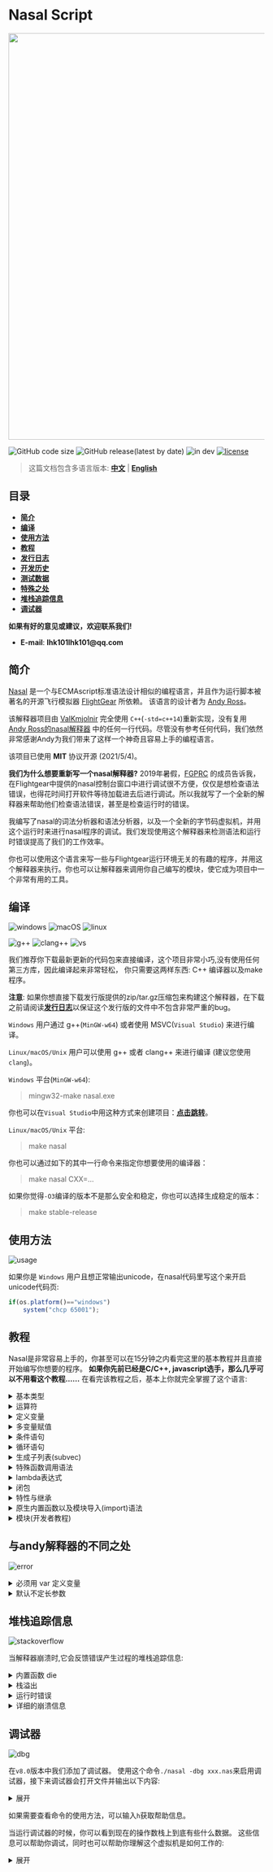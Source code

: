# __Nasal Script__

<img src="../doc/pic/header.png" style="width:800px"></img>

![GitHub code size](https://img.shields.io/github/languages/code-size/ValKmjolnir/Nasal-Interpreter?style=flat-square&logo=github)
![GitHub release(latest by date)](https://img.shields.io/github/v/release/ValKmjolnir/Nasal-Interpreter?style=flat-square&logo=github)
![in dev](https://img.shields.io/badge/dev-v10.1-blue?style=flat-square&logo=github)
[![license](https://img.shields.io/badge/license-MIT-green?style=flat-square&logo=github)](../LICENSE)

> 这篇文档包含多语言版本: [__中文__](../doc/README_zh.md) | [__English__](../README.md)

## __目录__

* [__简介__](#简介)
* [__编译__](#编译)
* [__使用方法__](#使用方法)
* [__教程__](#教程)
* [__发行日志__](../doc/dev_zh.md#发行日志)
* [__开发历史__](../doc/dev_zh.md)
* [__测试数据__](../doc/benchmark.md)
* [__特殊之处__](#与andy解释器的不同之处)
* [__堆栈追踪信息__](#trace-back-info)
* [__调试器__](#调试器)

__如果有好的意见或建议，欢迎联系我们!__

* __E-mail__: __lhk101lhk101@qq.com__

## __简介__

[Nasal](http://wiki.flightgear.org/Nasal_scripting_language)
是一个与ECMAscript标准语法设计相似的编程语言，并且作为运行脚本被著名的开源飞行模拟器 [FlightGear](https://www.flightgear.org/) 所依赖。
该语言的设计者为 [Andy Ross](https://github.com/andyross)。

该解释器项目由 [ValKmjolnir](https://github.com/ValKmjolnir) 完全使用 `C++`(`-std=c++14`)重新实现，没有复用 [Andy Ross的nasal解释器](https://github.com/andyross/nasal) 中的任何一行代码。尽管没有参考任何代码，我们依然非常感谢Andy为我们带来了这样一个神奇且容易上手的编程语言。

该项目已使用 __MIT__ 协议开源 (2021/5/4)。

__我们为什么想要重新写一个nasal解释器?__
2019年暑假，[FGPRC](https://www.fgprc.org.cn/) 的成员告诉我，在Flightgear中提供的nasal控制台窗口中进行调试很不方便，仅仅是想检查语法错误，也得花时间打开软件等待加载进去后进行调试。所以我就写了一个全新的解释器来帮助他们检查语法错误，甚至是检查运行时的错误。

我编写了nasal的词法分析器和语法分析器，以及一个全新的字节码虚拟机，并用这个运行时来进行nasal程序的调试。我们发现使用这个解释器来检测语法和运行时错误提高了我们的工作效率。

你也可以使用这个语言来写一些与Flightgear运行环境无关的有趣的程序，并用这个解释器来执行。你也可以让解释器来调用你自己编写的模块，使它成为项目中一个非常有用的工具。

## __编译__

![windows](https://img.shields.io/badge/Microsoft-Windows-green?style=flat-square&logo=windows)
![macOS](https://img.shields.io/badge/Apple%20Inc.-MacOS-green?style=flat-square&logo=apple)
![linux](https://img.shields.io/badge/GNU-Linux-green?style=flat-square&logo=GNU)

![g++](https://img.shields.io/badge/GNU-g++-A42E2B?style=flat-square&logo=GNU)
![clang++](https://img.shields.io/badge/LLVM-clang++-262D3A?style=flat-square&logo=LLVM)
![vs](https://img.shields.io/badge/Visual_Studio-MSVC-5C2D91?style=flat-square&logo=visualstudio)

我们推荐你下载最新更新的代码包来直接编译，这个项目非常小巧,没有使用任何第三方库，因此编译起来非常轻松，
你只需要这两样东西: C++ 编译器以及make程序。

__注意__: 如果你想直接下载发行版提供的zip/tar.gz压缩包来构建这个解释器，在下载之前请阅读[__发行日志__](../doc/dev_zh.md#发行日志)以保证这个发行版的文件中不包含非常严重的bug。

`Windows` 用户通过 g++(`MinGW-w64`) 或者使用 MSVC(`Visual Studio`) 来进行编译。

`Linux/macOS/Unix` 用户可以使用 g++ 或者 clang++ 来进行编译 (建议您使用 `clang`)。

`Windows` 平台(`MinGW-w64`):

> mingw32-make nasal.exe

你也可以在`Visual Studio`中用这种方式来创建项目：[__点击跳转__](../doc/vs.md)。

`Linux/macOS/Unix` 平台:

> make nasal

你也可以通过如下的其中一行命令来指定你想要使用的编译器：

> make nasal CXX=...

如果你觉得`-O3`编译的版本不是那么安全和稳定，你也可以选择生成稳定的版本：

> make stable-release

## __使用方法__

![usage](../doc/gif/help.gif)

如果你是 `Windows` 用户且想正常输出unicode，在nasal代码里写这个来开启unicode代码页:

```javascript
if(os.platform()=="windows")
    system("chcp 65001");
```

## __教程__

Nasal是非常容易上手的，你甚至可以在15分钟之内看完这里的基本教程并且直接开始编写你想要的程序。
__如果你先前已经是C/C++, javascript选手，那么几乎可以不用看这个教程……__ 在看完该教程之后，基本上你就完全掌握了这个语言:

<details><summary>基本类型</summary>

__`none`__ 是特殊的错误类型。这个类型用于终止虚拟机的执行，该类型只能由虚拟机在抛出错误时产生。

__`nil`__ 是空类型。类似于null。

```javascript
var spc=nil;
```

__`num`__ 有三种形式:十进制，十六进制以及八进制。并且该类型使用IEEE754标准的浮点数`double`格式来存储。

```javascript
# 该语言用 '#' 来作为注释的开头
var n=2.71828;    # dec 十进制
var n=2.147e16;   # dec 十进制
var n=1e-10;      # dec 十进制
var n=0xAA55;     # hex 十六进制
var n=0o170001;   # oct 八进制

# 注意: true 和 false 关键字在现在的 nasal 里也是可用的
var n=true;       # n 实际上是数字 1.0
var n=false;      # n 实际上是数字 0.0
```

__`str`__ 也有三种不同的格式。第三种只允许包含一个的字符。

```javascript
var s='str';
var s="another string";
var s=`c`;
# 该语言也支持一些特别的转义字符:
'\a'; '\b'; '\e'; '\f';
'\n'; '\r'; '\t'; '\v';
'\0'; '\\'; '\?'; '\'';
'\"';
```

__`vec`__ 有不受限制的长度并且可以存储所有类型的数据。(当然不能超过可分配内存空间的长度)

```javascript
var vec=[];
var vec=[0,nil,{},[],func(){return 0}];
append(vec,0,1,2);
```

__`hash`__ 使用哈希表 (类似于`python`中的`dict`)，通过键值对来存储数据。key可以是一个字符串，也可以是一个标识符。

```javascript
var hash={
    member1:nil,
    member2:"str",
    "member3":"member\'s name can also be a string constant",
    funct:func(){
        return me.member2~me.member3;
    }
};
```

__`func`__ 函数类型。(实际上在这个语言里函数是一种`lambda`表达式)

```javascript
var f=func(x,y,z){
    return nil;
}
# 函数声明可以没有参数列表以及 `(`, `)`
var f=func{
    return 114514;
}
var f=func(x,y,z,deft=1){
    return x+y+z+deft;
}
var f=func(args...){
    var sum=0;
    foreach(var i;args)
        sum+=i;
    return sum;
}
```

__`upval`__ 是存储闭包数据的特殊类型, 在 __`vm`__ 中使用，以确保闭包功能正常。

__`obj`__ 是用来存储`C/C++`的一些复杂数据结构。这种类型的数据由内置函数生成。如果想为nasal添加新的数据结构, 可以看下文如何通过修改本项目来添加内置函数。

</details>

<details><summary>运算符</summary>

Nasal拥有基本的四种数学运算符 `+` `-` `*` `/`以及一个特别的运算符 `~`，用于拼接字符串。

```javascript
1+2-(1+3)*(2+4)/(16-9);
"str1"~"str2";
```

对于条件语句，可以使用`==` `!=` `<` `>` `<=` `>=`来比较数据。`and` `or` 与C/C++中 `&&` `||`运算符一致。

```javascript
1+1 and (1<0 or 1>0);
1<=0 and 1>=0;
1==0 or 1!=0;
```

单目运算符`-` `!`与C/C++中的运算符功能类似。

```javascript
-1;
!0;
```

位运算符`~` `|` `&` `^`与C/C++中的运算符功能类似。

```javascript
# 运行过程:
# 1. 将 f64 强转为 i32 (static_cast<int32_t>)
# 2. 执行位运算符

~0x80000000; # 按位取反 2147483647
0x8|0x1;     # 按位或
0x1&0x2;     # 按位与
0x8^0x1;     # 按位异或
```

赋值运算符`=` `+=` `-=` `*=` `/=` `~=` `^=` `&=` `|=`正如其名，用于进行赋值。

```javascript
a=b=c=d=1;
a+=1;
a-=1;
a*=1;
a/=1;
a~="string";

a^=0xff;
a&=0xca;
a|=0xba;
```

</details>

<details><summary>定义变量</summary>

如下所示。

```javascript
var a=1;             # 定义单个变量
var (a,b,c)=[0,1,2]; # 从数组中初始化多个变量
var (a,b,c)=(0,1,2); # 从元组中初始化多个变量
```

</details>

<details><summary>多变量赋值</summary>

最后这个语句通常用于交换两个变量的数据，类似于Python中的操作。

```javascript
(a,b[0],c.d)=[0,1,2];
(a,b[1],c.e)=(0,1,2);
(a,b)=(b,a);
```

</details>

<details><summary>条件语句</summary>

nasal在提供`else if`的同时还有另外一个关键字`elsif`。该关键字与`else if`有相同的功能。

```javascript
if(1){
    ;
}elsif(2){
    ;
}else if(3){
    ;
}else{
    ;
}
```

</details>

<details><summary>循环语句</summary>

while循环和for循环大体上与C/C++是一致的。

```javascript
while(condition)
    continue;
for(var i=0;i<10;i+=1)
    break;
```

同时，nasal还有另外两种直接遍历列表的循环方式:

`forindex` 会获取列表的下标，依次递增. 下标会从`0`递增到`size(elem)-1`结束。

```javascript
forindex(var i;elem)
    print(elem[i]);
```

`foreach`会依次直接获取列表中的数据. 这些数据会从`elem[0]`依次获取到`elem[size(elem)-1]`.

```javascript
foreach(var i;elem)
    print(i);
```

</details>

<details><summary>生成子列表(subvec)</summary>

nasal提供了下面第一句的类似语法来从列表中随机或者按照一个区间获取数据，并且拼接生成一个新的列表。当然如果中括号内只有一个下标的话，你会直接获得这个下标对应的数据而不是一个子列表。如果直接对string使用下标来获取内容的话，会得到对应字符的 __ascii值__。如果你想进一步获得这个字符串，可以尝试使用内置函数`chr()`。

```javascript
a[0];
a[-1,1,0:2,0:,:3,:,nil:8,3:nil,nil:nil];
"hello world"[0];
```

</details>

<details><summary>特殊函数调用语法</summary>

这种调用方式不是很高效，因为哈希表会使用字符串比对来找到数据存放的位置。

然而如果它用起来非常舒适，那效率也显得不是非常重要了……

```javascript
f(x:0,y:nil,z:[]);
```

</details>

<details><summary>lambda表达式</summary>

函数有这样一种直接编写函数体并且立即调用的方式:

```javascript
func(x,y){
    return x+y;
}(0,1);
func(x){
    return 1/(1+math.exp(-x));
}(0.5);
```

测试文件中有一个非常有趣的文件`y-combinator.nas`，可以试一试:

```javascript
var fib=func(f){
    return f(f);
}(
    func(f){
        return func(x){
            if(x<2) return x;
            return f(f)(x-1)+f(f)(x-2);
        }
    }
);
```

</details>

<details><summary>闭包</summary>

闭包是一种特别的作用域，你可以从这个作用域中获取其保存的所有变量，
而这些变量原本不是你当前运行的函数的局部作用域中的。
下面这个例子里，结果是`1`:

```javascript
var f=func(){
    var a=1;
    return func(){return a;};
}
print(f()());
```

如果善用闭包，你可以使用它来进行面向对象编程。

```javascript
var student=func(n,a){
    var (name,age)=(n,a);
    return {
        print_info:func() {println(name,' ',age);},
        set_age:   func(a){age=a;},
        get_age:   func() {return age;},
        set_name:  func(n){name=n;},
        get_name:  func() {return name;}
    };
}
```

</details>

<details><summary>特性与继承</summary>

当然，也有另外一种办法来面向对象编程，那就是利用`trait`。

当一个hash类型中，有一个成员的key是`parents`，并且该成员是一个数组的话，
那么当你试图从这个hash中寻找一个它自己没有的成员名时，虚拟机会进一步搜索`parents`数组。
如果该数组中有一个hash类型，有一个成员的key与当前你搜索的成员名一致，
那么你会得到这个成员对应的值。

使用这个机制，我们可以进行面向对象编程，下面样例的结果是`114514`:

```javascript
var trait={
    get:func{return me.val;},
    set:func(x){me.val=x;}
};

var class={
    new:func(){
        return {
            val:nil,
            parents:[trait]
        };
    }
};
var a=class.new();
a.set(114514);
println(a.get());
```

首先虚拟机会发现在`a`中找不到成员`set`，但是在`a.parents`中有个hash类型`trait`存在该成员，所以返回了这个成员的值。
成员`me`指向的是`a`自身，类似于一些语言中的`this`，所以我们通过这个函数，实际上修改了`a.val`。`get`函数的调用实际上也经过了相同的过程。

不过我们必须提醒你一点，如果你在这个地方使用该优化来减少hash的搜索开销:

```javascript
var trait={
    get:func{return me.val;},
    set:func(x){me.val=x;}
};

var class={
    new:func(){
        return {
            val:nil,
            parents:[trait]
        };
    }
};
var a=class.new();
var b=class.new();
a.set(114);
b.set(514);
println(a.get());
println(b.get());

var c=a.get;
var d=b.get;

println(c());
println(c());
println(d());
println(d());
```

那么你会发现现在虚拟机会输出这个结果:

```bash
114
514
514
514
514
514
```

因为执行`a.get`时在`trait.get`函数的属性中进行了`me=a`的操作。而`b.get`则执行了`me=b`的操作。所以在运行`var d=b.get`后实际上c也变成`b.get`了。
如果你想要用这种小技巧来让程序运行更高效的话，最好是要知道这里存在这样一个机制。

</details>

<details><summary>原生内置函数以及模块导入(import)语法</summary>

这个部分对于纯粹的使用者来说是不需要了解的，
它将告诉你我们是如何为解释器添加新的内置函数的。
如果你对此很感兴趣，那么这个部分可能会帮到你，并且……

__警告:__ 如果你 __不想__ 通过直接修改解释器源码来添加你自定义的函数，那么你应该看下一个节 __`模块`__ 的内容。

如果你确实是想修改源码来搞一个自己私人订制的解释器，那么你可以说：“我他妈就是想自己私人订制，你们他妈的管得着吗”，
然后看看源码中关于内置函数的部分，以及`lib.nas`中是如何包装这些函数的，还有下面的样例:

定义新的内置函数:

```C++
// 你可以使用这个宏来直接定义一个新的内置函数
nas_native(builtin_print);
```

然后用C++完成这个函数的函数体:

```C++
var builtin_print(var* local,gc& ngc)
{
    // 局部变量的下标其实是从1开始的
    // 因为local[0]是保留给'me'的空间
    var vec=local[1];
    // 主要部分
    // 一些必要的类型检查和输入合法性检测也要在这里写出
    // 如果检测到问题，用builtin_err函数来返回vm_null
    // 并且狠狠地骂那些不好好写代码的混蛋(玩笑)
    for(auto& i:vec.vec().elems)
        switch(i.type)
        {
            case vm_none: std::cout<<"undefined";   break;
            case vm_nil:  std::cout<<"nil";         break;
            case vm_num:  std::cout<<i.num();       break;
            case vm_str:  std::cout<<i.str();       break;
            case vm_vec:  std::cout<<i.vec();       break;
            case vm_hash: std::cout<<i.hash();      break;
            case vm_func: std::cout<<"func(..){..}";break;
            case vm_obj:  std::cout<<"<object>";    break;
        }
    std::cout<<std::flush;
    // 最后一定要记得生成返回值,返回值必须是一个内置的类型，
    // 可以使用ngc::alloc(type)来申请一个需要内存管理的复杂数据结构
    // 或者用我们已经定义好的nil/one/zero，这些可以直接使用
    return nil;
}
```

当运行内置函数的时候，内存分配器如果运行超过一次，那么会有更大可能性多次触发垃圾收集器的mark-sweep。这个操作会在`gc::alloc`中触发。
如果先前获取的数值没有被正确存到可以被垃圾收集器索引到的地方，那么它会被错误地回收，这会导致严重的错误。

可以使用`gc::temp`来暂时存储一个会被返回的需要gc管理的变量，这样可以防止内部所有的申请错误触发垃圾回收。如下所示：

```C++
var builtin_keys(var* local,gc& ngc)
{
    var hash=local[1];
    if(hash.type!=vm_hash)
        return nas_err("keys","\"hash\" must be hash");
    // 使用gc.temp来存储gc管理的变量，防止错误的回收
    var res=ngc.temp=ngc.alloc(vm_vec);
    auto& vec=res.vec().elems;
    for(auto& iter:hash.hash().elems)
        vec.push_back(ngc.newstr(iter.first));
    ngc.temp=nil;
    return res;
}
```

这些工作都完成之后，在内置函数注册表中填写它在nasal中的别名，并且在表中填对这个函数的函数指针:

```C++
struct func
{
    const char* name;
    var (*func)(var*,gc&);
} builtin[]=
{
    {"__print",builtin_print},
    {nullptr,  nullptr      }
};
```

最后，将其包装到nasal文件中:

```javascript
var print=func(elems...){
    return __print(elems);
};
```

事实上`__print`后面跟着的传参列表不是必须要写的。所以这样写也对:

```javascript
var print=func(elems...){
    return __print;
};
```

如果你不把内置函数包装到一个普通的nasal函数中，那么直接调用这个内置函数会在参数传入阶段出现 __segmentation fault(段错误)__。

在nasal文件中使用`import("文件名.nas")`可以导入该文件中你包装的所有内置函数，接下来你就可以使用他们了。
当然也有另外一种办法来导入这些nasal文件，下面两种导入方式的效果是一样的：

```javascript
import.dirname.dirname.filename;
import("./dirname/dirname/filename.nas");
```

</details>

<details><summary>模块(开发者教程)</summary>

如果只有上文中那种方式来添加你自定义的函数到nasal中，这肯定是非常麻烦的。
因此，我们实现了一组实用的内置函数来帮助你添加你自己创建的模块。

在2021/12/3更新后，我们给`lib.nas`添加了下面的这一批函数:

```javascript
var dylib={
    dlopen:  func(libname){
        ...
    },
    dlclose: func(lib){return __dlclose;   },
    dlcall:  func(ptr,args...){return __dlcallv},
    limitcall: func(arg_size=0){
        ...
    }
};
```

这些函数是用来加载动态库的，这样nasal解释器可以根据用户需求灵活加载动态库来执行。让我们看看这些函数该如何使用。

首先，用C++写个项目，并且编译成动态库。我们就拿`fib.cpp`作为例子来说明(样例代码可以在`./module`中找到):

```C++
// 这个头文件得加上，因为我们需要拿到nasal的api
#include "nasal.h"
double fibonaci(double x){
    if(x<=2)
        return x;
    return fibonaci(x-1)+fibonaci(x-2);
}

// 模块函数的参数列表一律以这个为准
var fib(var* args,usize size,gc* ngc){
    // 传参会给予一个var指针，指向一个vm_vec的data()
    var num=args[0];
    // 如果你想让这个函数有更强的稳定性，那么一定要进行合法性检查
    // nas_err会输出错误信息并返回错误类型让虚拟机终止执行
    if(num.type!=vm_num)
        return nas_err("extern_fib","\"num\" must be number");
    // vm_num作为普通的数字类型，不是内存管理的对象，所以无需申请
    // 如果需要返回内存管理的对象，请使用ngc->alloc(type)
    return var::num(fibonaci(num.tonum()));
}

// 然后将函数名字和函数地址放到一个表里，一定要记住表尾是{nullptr,nullptr}
mod_func func_tbl[]={
    {"fib",fib},
    {nullptr,nullptr}
};

// 必须实现这个函数, 这样nasal可以通过字符串名字获得函数指针
// 之所以用这种方式来获取函数指针, 是因为`var`是有构造函数的
// 有构造函数的类型作为返回值, 和C是不兼容的, 这导致
// 类似 "extern "C" var fib" 的写法会得到编译错误
extern "C" mod_func get(){
    return func_tbl;
}
```

接着我们把`fib.cpp`编译成动态库。

Linux(`.so`):

`clang++ -c -O3 fib.cpp -fPIC -o fib.o`

`clang++ -shared -o libfib.so fib.o`

Mac(`.so` & `.dylib`): 和Linux下操作相同。

Windows(`.dll`):

`g++ -c -O3 fib.cpp -fPIC -o fib.o`

`g++ -shared -o libfib.dll fib.o`

好了，那么我们可以写一个测试用的nasal代码来运行这个斐波那契函数了。
下面例子中`os.platform()`是用来检测当前运行的系统环境的，这样可以实现跨平台:

```javascript
var dlhandle=dylib.dlopen("libfib."~(os.platform()=="windows"?"dll":"so"));
var fib=dlhandle.fib;
for(var i=1;i<30;i+=1)
    println(dylib.dlcall(fib,i));
dylib.dlclose(dlhandle.lib);
```

`dylib.dlopen`用于加载动态库并从动态库中获得函数地址。

`dylib.dlcall`用于调用函数，第一个参数是动态库函数的地址，这是个特殊类型，一定要保证这个参数是`vm_obj`类型并且`type=obj_extern`。

`dylib.dlclose`用于卸载动态库，当然，在这个函数调用之后，所有从该库中获取的函数都作废。

`dylib.limitcall`用于获取使用固定长度传参的 `dlcall` 函数，这种函数可以提高你的程序运行效率，因为它不需要用 `vm_vec` 来存储传入参数，而是使用局部作用域来直接存储，从而避免了频繁调用可能导致的频繁垃圾收集。所以上面展示的代码同样可以这样写：

```javascript
var dlhandle=dylib.dlopen("libfib."~(os.platform()=="windows"?"dll":"so"));
var fib=dlhandle.fib;
var invoke=dylib.limitcall(1); # this means the called function has only one parameter
for(var i=1;i<30;i+=1)
    println(invoke(fib,i));
dylib.dlclose(dlhandle.lib);
```

如果接下来你看到了这个运行结果，恭喜你！

```bash
./nasal a.nas
1
2 
3 
5 
8 
13
21
34
55
89
144
233
377
610
987
1597
2584
4181
6765
10946
17711
28657
46368
75025
121393
196418
317811
514229
832040
```

</details>

## __与andy解释器的不同之处__

![error](../doc/gif/error.gif)

<details><summary>必须用 var 定义变量</summary>

这个解释器使用了更加严格的语法检查来保证你可以更轻松地debug。这是非常有必要的严格，否则debug会非常痛苦。

在Andy的解释器中:

```javascript
foreach(i;[0,1,2,3])
    print(i)
```

这个程序可以正常运行。然而这个`i`标识符实际上在这里是被第一次定义，而且没有使用`var`。我认为这样的设计很容易让使用者迷惑。他们可能都没有发现这里实际上是第一次定义`i`的地方。没有使用`var`的定义会让程序员认为这个`i`也许是在别的地方定义的。

所以在这个解释器中，我直接使用严格的语法检查方法来强行要求用户必须要使用`var`来定义新的变量或者迭代器。如果你忘了加这个关键字，那么你就会得到这个:

```javascript
code: undefined symbol "i"
 --> test.nas:1:9
  | 
1 | foreach(i;[0,1,2,3])
  |         ^ undefined symbol "i"

code: undefined symbol "i"
 --> test.nas:2:11
  | 
2 |     print(i)
  |           ^ undefined symbol "i"
```
</details>

<details><summary>默认不定长参数</summary>

这个解释器在运行时，函数不会将超出参数表的那部分不定长参数放到默认的`arg`中。所以你如果不定义`arg`就使用它，那你只会得到`undefined symbol`。

```javascript
var f=func(){
    println(arg)
}
f(1,2,3);
```

编译结果:

```javascript
code: undefined symbol "arg"
 --> test.nas:2:15
  | 
2 |     println(arg)
  |               ^ undefined symbol "arg"
```

</details>

## __堆栈追踪信息__

![stackoverflow](../doc/gif/stackoverflow.gif)

当解释器崩溃时,它会反馈错误产生过程的堆栈追踪信息:

<details><summary>内置函数 die</summary>

`die`函数用于直接抛出错误并终止执行。

```javascript
func()
{
    println("hello");
    die("error occurred this line");
    return;
}();
```

```javascript
hello
[vm] error: error occurred this line
[vm] native function error.
trace back:
  0x000000ac      40 00 00 00 25      callb  0x25 <__die@0x41afc0> (lib.nas:131)
  0x000004f6      3e 00 00 00 01      callfv 0x1 (a.nas:4)
  0x000004fa      3e 00 00 00 00      callfv 0x0 (a.nas:6)
vm stack (0x7fffcd21bc68 <sp+80>, limit 10, total 12):
  0x0000005b    | null |
  ...
  0x00000057    | str  | <0x138ff60> error occurred t...
  ...
  0x00000052    | nil  |
```

</details>

<details><summary>栈溢出</summary>

这是一个会导致栈溢出的例子:

```javascript
func(f){
    return f(f);
}(
    func(f){
        f(f);
    }
)();
```

```javascript
[vm] stack overflow
trace back:
  0x000004fb      3e 00 00 00 01      callfv 0x1 (a.nas:5)
  0x000004fb      1349 same call(s)
  0x000004f3      3e 00 00 00 01      callfv 0x1 (a.nas:2)
  0x000004ff      3e 00 00 00 01      callfv 0x1 (a.nas:3)
vm stack (0x7fffd3781d58 <sp+80>, limit 10, total 8108):
  0x00001ffb    | func | <0x15f8d90> entry:0x4f9
  0x00001ffa    | func | <0x15f8d90> entry:0x4f9
  0x00001ff9    | pc   | 0x4fb
  ...
  0x00001ff2    | addr | 0x7fffd37a16e8
```

</details>

<details><summary>运行时错误</summary>

如果在执行的时候出现错误，程序会直接终止执行:

```javascript
func(){
    return 0;
}()[1];
```

```javascript
[vm] callv: must call a vector/hash/string
trace back:
  0x000004f4      3b 00 00 00 00      callv  0x0 (a.nas:3)
vm stack (0x7fffff539c28 <sp+80>, limit 10, total 1):
  0x00000050    | num  | 0
```

</details>

<details><summary>详细的崩溃信息</summary>

使用命令 __`-d`__ 或 __`--detail`__ 后，trace back信息会包含更多的细节内容:

```javascript
hello
[vm] error: error occurred this line
[vm] error: native function error
trace back (main)
  0x000000b0      40 00 00 00 2b      callb   0x2b <__die@0x41c380> (lib.nas:131)
  0x00000553      3e 00 00 00 01      callfv  0x1 (test.nas:4)
  0x00000557      3e 00 00 00 00      callfv  0x0 (test.nas:6)
vm stack (0x7fffe0ffed90 <sp+63>, limit 10, total 12)
  0x0000004a    | null |
  0x00000049    | pc   | 0x553
  0x00000048    | addr | 0x7fffe0ffeda0
  ...
  0x00000041    | nil  |
registers (main)
  [ pc     ]    | pc   | 0xb0
  [ global ]    | addr | 0x7fffe0ffe9a0
  [ localr ]    | addr | 0x7fffe0ffedf0
  [ memr   ]    | addr | 0x0
  [ canary ]    | addr | 0x7fffe1002990
  [ top    ]    | addr | 0x7fffe0ffee40
  [ funcr  ]    | func | <0x677cd0> entry:0xb0
  [ upvalr ]    | nil  |
global (0x7fffe0ffe9a0 <sp+0>)
  0x00000000    | func | <0x65fb00> entry:0x5
  0x00000001    | func | <0x65fb20> entry:0xd
  ...
  0x0000003d    | func | <0x66bf00> entry:0x51f
  0x0000003e    | hash | <0x65ffa0> {5 val}
local (0x7fffe0ffedf0 <sp+45>)
  0x00000000    | nil  |
  0x00000001    | str  | <0x6cb630> error occurred t...
```

</details>

## __调试器__

![dbg](../doc/gif/dbg.gif)

在`v8.0`版本中我们添加了调试器。
使用这个命令`./nasal -dbg xxx.nas`来启用调试器，接下来调试器会打开文件并输出以下内容:

<details><summary>展开</summary>

```javascript
source code:
--> var fib=func(x)
    {
        if(x<2) return x;
        return fib(x-1)+fib(x-2);
    }
    for(var i=0;i<31;i+=1)
        print(fib(i),'\n');

next bytecode:
--> 0x00000000      01 00 00 00 41      intg    0x41 (test/fib.nas:0)
    0x00000001      0b 00 00 00 05      newf    0x5 (lib.nas:6)
    0x00000002      02 00 00 00 02      intl    0x2 (lib.nas:6)
    0x00000003      0f 00 00 00 00      dyn     0x0 ("elems") (lib.nas:6)
    0x00000004      32 00 00 00 07      jmp     0x7 (lib.nas:6)
    0x00000005      40 00 00 00 00      callb   0x0 <__print@0x419c80> (lib.nas:7)
    0x00000006      4a 00 00 00 00      ret     0x0 (lib.nas:7)
    0x00000007      03 00 00 00 00      loadg   0x0 (lib.nas:6)
vm stack (0x7fffd0259138 <sp+65>, limit 10, total 0)
>>
```

</details>

如果需要查看命令的使用方法，可以输入`h`获取帮助信息。

当运行调试器的时候，你可以看到现在的操作数栈上到底有些什么数据。
这些信息可以帮助你调试，同时也可以帮助你理解这个虚拟机是如何工作的:

<details><summary>展开</summary>

```javascript
source code:
    var fib=func(x)
    {
-->     if(x<2) return x;
        return fib(x-1)+fib(x-2);
    }
    for(var i=0;i<31;i+=1)
        print(fib(i),'\n');

next bytecode:
    0x00000548      0c 00 00 00 aa      happ    0xaa ("running") (lib.nas:503)
    0x00000549      03 00 00 00 3e      loadg   0x3e (lib.nas:498)
    0x0000054a      0b 00 00 05 4e      newf    0x54e (test/fib.nas:1)
    0x0000054b      02 00 00 00 02      intl    0x2 (test/fib.nas:1)
    0x0000054c      0d 00 00 00 1b      para    0x1b ("x") (test/fib.nas:1)
    0x0000054d      32 00 00 05 5d      jmp     0x55d (test/fib.nas:1)
--> 0x0000054e      39 00 00 00 01      calll   0x1 (test/fib.nas:3)
    0x0000054f      2d 00 00 00 03      lessc   0x3 (2) (test/fib.nas:3)
vm stack (0x7fffd0259138 <sp+65>, limit 10, total 7)
  0x00000047    | pc   | 0x566
  0x00000046    | addr | 0x0
  0x00000045    | nil  |
  0x00000044    | num  | 0
  0x00000043    | nil  |
  0x00000042    | nil  |
  0x00000041    | func | <0x88d2f0> entry:0x5
>>
```

</details>
